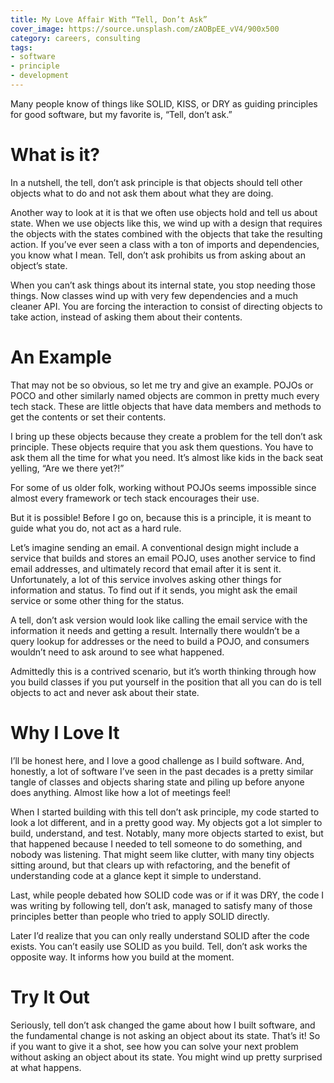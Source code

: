 ```yaml
---
title: My Love Affair With “Tell, Don’t Ask”
cover_image: https://source.unsplash.com/zAOBpEE_vV4/900x500
category: careers, consulting
tags:
- software
- principle
- development
---
```

Many people know of things like SOLID, KISS, or DRY as guiding principles for good software, but my favorite is, “Tell, don’t ask.”

# What is it?

In a nutshell, the tell, don’t ask principle is that objects should tell other objects what to do and not ask them about what they are doing.

Another way to look at it is that we often use objects hold and tell us about state. When we use objects like this, we wind up with a design that requires the objects with the states combined with the objects that take the resulting action. If you’ve ever seen a class with a ton of imports and dependencies, you know what I mean. Tell, don’t ask prohibits us from asking about an object’s state.

When you can’t ask things about its internal state, you stop needing those things. Now classes wind up with very few dependencies and a much cleaner API. You are forcing the interaction to consist of directing objects to take action, instead of asking them about their contents.


# An Example

That may not be so obvious, so let me try and give an example. POJOs or POCO and other similarly named objects are common in pretty much every tech stack. These are little objects that have data members and methods to get the contents or set their contents.

I bring up these objects because they create a problem for the tell don’t ask principle. These objects require that you ask them questions. You have to ask them all the time for what you need. It’s almost like kids in the back seat yelling, “Are we there yet?!”

For some of us older folk, working without POJOs seems impossible since almost every framework or tech stack encourages their use.

But it is possible! Before I go on, because this is a principle, it is meant to guide what you do, not act as a hard rule.

Let’s imagine sending an email. A conventional design might include a service that builds and stores an email POJO, uses another service to find email addresses, and ultimately record that email after it is sent it. Unfortunately, a lot of this service involves asking other things for information and status. To find out if it sends, you might ask the email service or some other thing for the status.

A tell, don’t ask version would look like calling the email service with the information it needs and getting a result. Internally there wouldn’t be a query lookup for addresses or the need to build a POJO, and consumers wouldn’t need to ask around to see what happened.

Admittedly this is a contrived scenario, but it’s worth thinking through how you build classes if you put yourself in the position that all you can do is tell objects to act and never ask about their state.

# Why I Love It

I’ll be honest here, and I love a good challenge as I build software. And, honestly, a lot of software I’ve seen in the past decades is a pretty similar tangle of classes and objects sharing state and piling up before anyone does anything. Almost like how a lot of meetings feel!

When I started building with this tell don’t ask principle, my code started to look a lot different, and in a pretty good way. My objects got a lot simpler to build, understand, and test. Notably, many more objects started to exist, but that happened because I needed to tell someone to do something, and nobody was listening. That might seem like clutter, with many tiny objects sitting around, but that clears up with refactoring, and the benefit of understanding code at a glance kept it simple to understand.

Last, while people debated how SOLID code was or if it was DRY, the code I was writing by following tell, don’t ask, managed to satisfy many of those principles better than people who tried to apply SOLID directly.

Later I’d realize that you can only really understand SOLID after the code exists. You can’t easily use SOLID as you build. Tell, don’t ask works the opposite way. It informs how you build at the moment.

# Try It Out

Seriously, tell don’t ask changed the game about how I built software, and the fundamental change is not asking an object about its state. That’s it! So if you want to give it a shot, see how you can solve your next problem without asking an object about its state. You might wind up pretty surprised at what happens.

